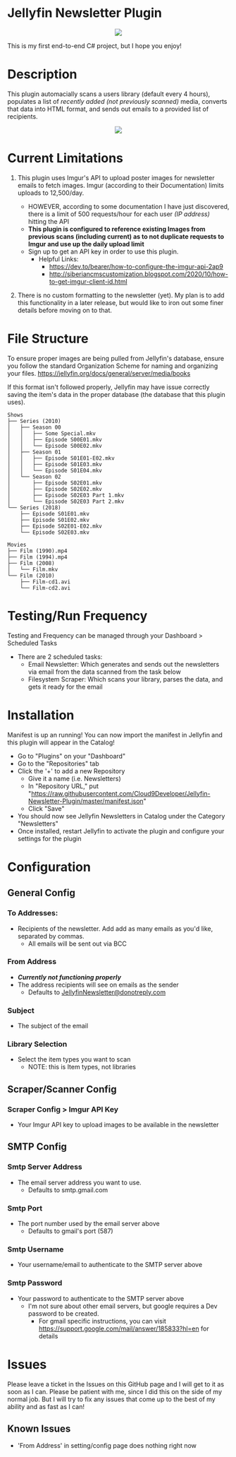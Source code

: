# Jellyfin Newsletter Plugin
<p align='center'>
    <img src='https://github.com/Cloud9Developer/Jellyfin-Newsletter-Plugin/blob/master/NewslettersLogo.png?raw=true'/><br>
</p>
This is my first end-to-end C# project, but I hope you enjoy!

# Description
This plugin automacially scans a users library (default every 4 hours), populates a list of *recently added (not previously scanned)* media, converts that data into HTML format, and sends out emails to a provided list of recipients.

<p align='center'>
    <img src='https://github.com/Cloud9Developer/Jellyfin-Newsletter-Plugin/blob/master/NewsletterExample.png?raw=true'/><br>
</p>

# Current Limitations
1. This plugin uses Imgur's API to upload poster images for newsletter emails to fetch images. Imgur (according to their Documentation) limits uploads to 12,500/day. 
    - HOWEVER, according to some documentation I have just discovered, there is a limit of 500 requests/hour for each user _(IP address)_ hitting the API
    - **This plugin is configured to reference existing Images from previous scans (including current) as to not duplicate requests to Imgur and use up the daily upload limit**
    - Sign up to get an API key in order to use this plugin.
        - Helpful Links:
            - https://dev.to/bearer/how-to-configure-the-imgur-api-2ap9
            - http://siberiancmscustomization.blogspot.com/2020/10/how-to-get-imgur-client-id.html

2. There is no custom formatting to the newsletter (yet). My plan is to add this functionality in a later release, but would like to iron out some finer details before moving on to that.

# File Structure
To ensure proper images are being pulled from Jellyfin's database, ensure you follow the standard Organization Scheme for naming and organizing your files. https://jellyfin.org/docs/general/server/media/books

If this format isn't followed properly, Jellyfin may have issue correctly saving the item's data in the proper database (the database that this plugin uses).

```
Shows
├── Series (2010)
│   ├── Season 00
│   │   ├── Some Special.mkv
│   │   ├── Episode S00E01.mkv
│   │   └── Episode S00E02.mkv
│   ├── Season 01
│   │   ├── Episode S01E01-E02.mkv
│   │   ├── Episode S01E03.mkv
│   │   └── Episode S01E04.mkv
│   └── Season 02
│       ├── Episode S02E01.mkv
│       ├── Episode S02E02.mkv
│       ├── Episode S02E03 Part 1.mkv
│       └── Episode S02E03 Part 2.mkv
└── Series (2018)
    ├── Episode S01E01.mkv
    ├── Episode S01E02.mkv
    ├── Episode S02E01-E02.mkv
    └── Episode S02E03.mkv

Movies
├── Film (1990).mp4
├── Film (1994).mp4
├── Film (2008)
│   └── Film.mkv
└── Film (2010)
    ├── Film-cd1.avi
    └── Film-cd2.avi
```

# Testing/Run Frequency

Testing and Frequency can be managed through your Dashboard > Scheduled Tasks

- There are 2 scheduled tasks:
    - Email Newsletter: Which generates and sends out the newsletters via email from the data scanned from the task below
    - Filesystem Scraper:  Which scans your library, parses the data, and gets it ready for the email

# Installation

Manifest is up an running! You can now import the manifest in Jellyfin and this plugin will appear in the Catalog!
- Go to "Plugins" on your "Dashboard"
- Go to the "Repositories" tab
- Click the '+' to add a new Repository
    - Give it a name (i.e. Newsletters)
    - In "Repository URL," put "https://raw.githubusercontent.com/Cloud9Developer/Jellyfin-Newsletter-Plugin/master/manifest.json"
    - Click "Save"
- You should now see Jellyfin Newsletters in Catalog under the Category "Newsletters"
- Once installed, restart Jellyfin to activate the plugin and configure your settings for the plugin

# Configuration

## General Config

### To Addresses:
- Recipients of the newsletter. Add add as many emails as you'd like, separated by commas.
    - All emails will be sent out via BCC

### From Address
- ***Currently not functioning properly***
- The address recipients will see on emails as the sender
    - Defaults to JellyfinNewsletter@donotreply.com

### Subject
- The subject of the email

### Library Selection
- Select the item types you want to scan
    - NOTE: this is Item types, not libraries

## Scraper/Scanner Config

### Scraper Config > Imgur API Key
- Your Imgur API key to upload images to be available in the newsletter

## SMTP Config

### Smtp Server Address
- The email server address you want to use. 
    - Defaults to smtp.gmail.com

### Smtp Port
- The port number used by the email server above
    - Defaults to gmail's port (587)

### Smtp Username
- Your username/email to authenticate to the SMTP server above

### Smtp Password
- Your password to authenticate to the SMTP server above
    - I'm not sure about other email servers, but google requires a Dev password to be created.
        - For gmail specific instructions, you can visit https://support.google.com/mail/answer/185833?hl=en for details

# Issues
Please leave a ticket in the Issues on this GitHub page and I will get to it as soon as I can. 
Please be patient with me, since I did this on the side of my normal job. But I will try to fix any issues that come up to the best of my ability and as fast as I can!

## Known Issues
- 'From Address' in setting/config page does nothing right now

